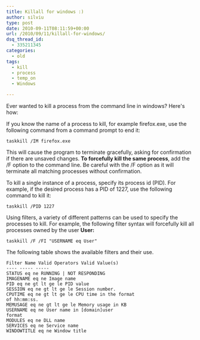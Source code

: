 ```yaml
---
title: Killall for windows :)
author: silviu
type: post
date: 2010-09-11T08:11:59+00:00
url: /2010/09/11/killall-for-windows/
dsq_thread_id:
  - 335211345
categories:
  - old
tags:
  - kill
  - process
  - temp_on
  - Windows

---
```

Ever wanted to kill a process from the command line in windows? Here's how:

If you know the name of a process to kill, for example firefox.exe, use the following command from a command prompt to end it:

```shell
taskkill /IM firefox.exe
```

This will cause the program to terminate gracefully, asking for confirmation if there are unsaved changes. **To forcefully kill the same process**, add the /F option to the command line. Be careful with the /F option as it will terminate all matching processes without confirmation.

To kill a single instance of a process, specify its process id (PID). For example, if the desired process has a PID of 1227, use the following command to kill it:

```shell
taskkill /PID 1227
```

Using filters, a variety of different patterns can be used to specify the processes to kill. For example, the following filter syntax will forcefully kill all processes owned by the user **User:**

```shell
taskkill /F /FI "USERNAME eq User"
```

The following table shows the available filters and their use.

```shell
Filter Name Valid Operators Valid Value(s)
---- ----- -----
STATUS eq ne RUNNING | NOT RESPONDING
IMAGENAME eq ne Image name
PID eq ne gt lt ge le PID value
SESSION eq ne gt lt ge le Session number.
CPUTIME eq ne gt lt ge le CPU time in the format
of hh:mm:ss.
MEMUSAGE eq ne gt lt ge le Memory usage in KB
USERNAME eq ne User name in [domain]user
format
MODULES eq ne DLL name
SERVICES eq ne Service name
WINDOWTITLE eq ne Window title
```